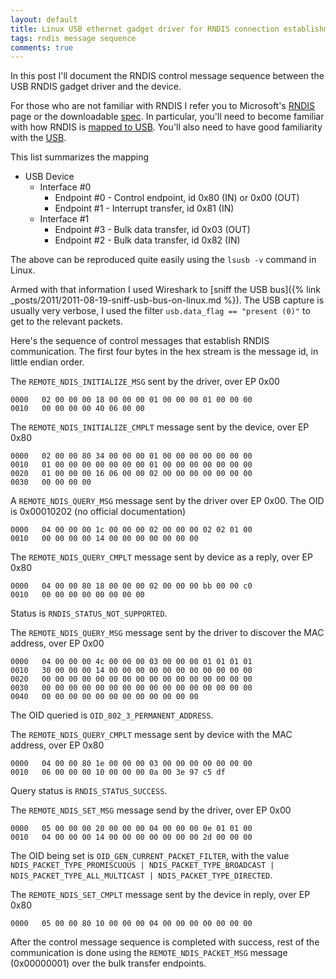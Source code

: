 ```yaml
---
layout: default
title: Linux USB ethernet gadget driver for RNDIS connection establishment
tags: rndis message sequence
comments: true
---
```


In this post I'll document the RNDIS control message sequence between the USB RNDIS gadget driver and the device.

For those who are not familiar with RNDIS I refer you to Microsoft's [RNDIS](http://msdn.microsoft.com/en-us/library/ff570660.aspx) page or the downloadable [spec](http://msdn.microsoft.com/en-us/library/ee524902.aspx). In particular, you'll need to become familiar with how RNDIS is [mapped to USB](http://msdn.microsoft.com/en-us/library/ff570657.aspx). You'll also need to have good familiarity with the [USB](http://www.ganssle.com/articles/usb.htm).

This list summarizes the mapping

* USB Device
    * Interface #0
        * Endpoint #0 - Control endpoint, id 0x80 (IN) or 0x00 (OUT)
        * Endpoint #1 - Interrupt transfer, id 0x81 (IN)
    * Interface #1
        * Endpoint #3 - Bulk data transfer, id 0x03 (OUT)
        * Endpoint #2 - Bulk data transfer, id 0x82 (IN)

The above can be reproduced quite easily using the `lsusb -v` command in Linux.

Armed with that information I used Wireshark to [sniff the USB bus]({% link _posts/2011/2011-08-19-sniff-usb-bus-on-linux.md %}). The USB capture is usually very verbose, I used the filter `usb.data_flag == "present (0)"` to get to the relevant packets.

Here's the sequence of control messages that establish RNDIS communication. The first four bytes in the hex stream is the message id, in little endian order.

The `REMOTE_NDIS_INITIALIZE_MSG` sent by the driver, over EP 0x00

```text
0000   02 00 00 00 18 00 00 00 01 00 00 00 01 00 00 00
0010   00 00 00 00 40 06 00 00
```

The `REMOTE_NDIS_INITIALIZE_CMPLT` message sent by the device, over EP 0x80

```text
0000   02 00 00 80 34 00 00 00 01 00 00 00 00 00 00 00
0010   01 00 00 00 00 00 00 00 01 00 00 00 00 00 00 00
0020   01 00 00 00 16 06 00 00 02 00 00 00 00 00 00 00
0030   00 00 00 00
```

A `REMOTE_NDIS_QUERY_MSG` message sent by the driver over EP 0x00. The OID is 0x00010202 (no official documentation)

```text
0000   04 00 00 00 1c 00 00 00 02 00 00 00 02 02 01 00
0010   00 00 00 00 14 00 00 00 00 00 00 00
```

The `REMOTE_NDIS_QUERY_CMPLT` message sent by device as a reply, over EP 0x80

```text
0000   04 00 00 80 18 00 00 00 02 00 00 00 bb 00 00 c0
0010   00 00 00 00 00 00 00 00
```

Status is `RNDIS_STATUS_NOT_SUPPORTED`.

The `REMOTE_NDIS_QUERY_MSG` message sent by the driver to discover the MAC address, over EP 0x00

```text
0000   04 00 00 00 4c 00 00 00 03 00 00 00 01 01 01 01
0010   30 00 00 00 14 00 00 00 00 00 00 00 00 00 00 00
0020   00 00 00 00 00 00 00 00 00 00 00 00 00 00 00 00
0030   00 00 00 00 00 00 00 00 00 00 00 00 00 00 00 00
0040   00 00 00 00 00 00 00 00 00 00 00 00
```

The OID queried is `OID_802_3_PERMANENT_ADDRESS`.

The `REMOTE_NDIS_QUERY_CMPLT` message sent by device with the MAC address, over EP 0x80

```text
0000   04 00 00 80 1e 00 00 00 03 00 00 00 00 00 00 00
0010   06 00 00 00 10 00 00 00 0a 00 3e 97 c5 df
```

Query status is `RNDIS_STATUS_SUCCESS`.

The `REMOTE_NDIS_SET_MSG` message send by the driver, over EP 0x00

```text
0000   05 00 00 00 20 00 00 00 04 00 00 00 0e 01 01 00
0010   04 00 00 00 14 00 00 00 00 00 00 00 2d 00 00 00
```

The OID being set is `OID_GEN_CURRENT_PACKET_FILTER`, with the value `NDIS_PACKET_TYPE_PROMISCUOUS | NDIS_PACKET_TYPE_BROADCAST | NDIS_PACKET_TYPE_ALL_MULTICAST | NDIS_PACKET_TYPE_DIRECTED`.

The `REMOTE_NDIS_SET_CMPLT` message sent by the device in reply, over EP 0x80

```text
0000   05 00 00 80 10 00 00 00 04 00 00 00 00 00 00 00
```

After the control message sequence is completed with success, rest of the communication is done using the `REMOTE_NDIS_PACKET_MSG` message (0x00000001) over the bulk transfer endpoints.

